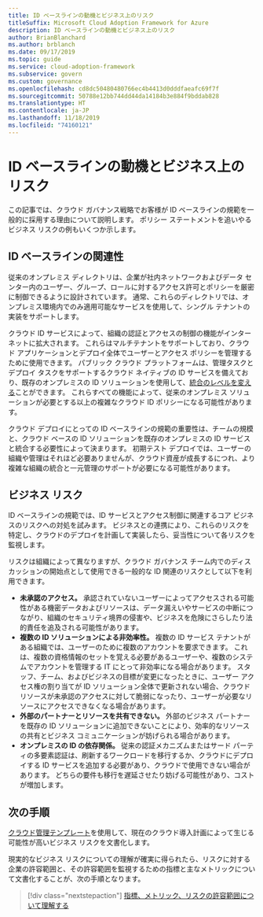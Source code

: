 ```yaml
---
title: ID ベースラインの動機とビジネス上のリスク
titleSuffix: Microsoft Cloud Adoption Framework for Azure
description: ID ベースラインの動機とビジネス上のリスク
author: BrianBlanchard
ms.author: brblanch
ms.date: 09/17/2019
ms.topic: guide
ms.service: cloud-adoption-framework
ms.subservice: govern
ms.custom: governance
ms.openlocfilehash: cd8dc50480480766ec4b4413d0dddfaeafc69f7f
ms.sourcegitcommit: 50788e12bb744dd44da14184b3e884f9bddab828
ms.translationtype: HT
ms.contentlocale: ja-JP
ms.lasthandoff: 11/18/2019
ms.locfileid: "74160121"
---
```

# <a name="identity-baseline-motivations-and-business-risks"></a>ID ベースラインの動機とビジネス上のリスク

この記事では、クラウド ガバナンス戦略でお客様が ID ベースラインの規範を一般的に採用する理由について説明します。 ポリシー ステートメントを追いやるビジネス リスクの例もいくつか示します。

<!-- markdownlint-disable MD026 -->

## <a name="identity-baseline-relevancy"></a>ID ベースラインの関連性

従来のオンプレミス ディレクトリは、企業が社内ネットワークおよびデータ センター内のユーザー、グループ、ロールに対するアクセス許可とポリシーを厳密に制御できるように設計されています。 通常、これらのディレクトリでは、オンプレミス環境内でのみ適用可能なサービスを使用して、シングル テナントの実装をサポートします。

クラウド ID サービスによって、組織の認証とアクセスの制御の機能がインターネットに拡大されます。 これらはマルチテナントをサポートしており、クラウド アプリケーションとデプロイ全体でユーザーとアクセス ポリシーを管理するために使用できます。 パブリック クラウド プラットフォームは、管理タスクとデプロイ タスクをサポートするクラウド ネイティブの ID サービスを備えており、既存のオンプレミスの ID ソリューションを使用して、[統合のレベルを変える](../../decision-guides/identity/index.md)ことができます。 これらすべての機能によって、従来のオンプレミス ソリューションが必要とする以上の複雑なクラウド ID ポリシーになる可能性があります。

クラウド デプロイにとっての ID ベースラインの規範の重要性は、チームの規模と、クラウド ベースの ID ソリューションを既存のオンプレミスの ID サービスと統合する必要性によって決まります。 初期テスト デプロイでは、ユーザーの組織や管理はそれほど必要ありませんが、クラウド資産が成長するにつれ、より複雑な組織の統合と一元管理のサポートが必要になる可能性があります。

## <a name="business-risk"></a>ビジネス リスク

ID ベースラインの規範では、ID サービスとアクセス制御に関連するコア ビジネスのリスクへの対処を試みます。 ビジネスとの連携により、これらのリスクを特定し、クラウドのデプロイを計画して実装したら、妥当性について各リスクを監視します。

リスクは組織によって異なりますが、クラウド ガバナンス チーム内でのディスカッションの開始点として使用できる一般的な ID 関連のリスクとして以下を利用できます。

- **未承認のアクセス。** 承認されていないユーザーによってアクセスされる可能性がある機密データおよびリソースは、データ漏えいやサービスの中断につながり、組織のセキュリティ境界の侵害や、ビジネスを危険にさらしたり法的責任を追及される可能性があります。
- **複数の ID ソリューションによる非効率性。** 複数の ID サービス テナントがある組織では、ユーザーのために複数のアカウントを要求できます。 これは、複数の資格情報のセットを覚える必要があるユーザーや、複数のシステムでアカウントを管理する IT にとって非効率になる場合があります。 スタッフ、チーム、およびビジネスの目標が変更になったときに、ユーザー アクセス権の割り当てが ID ソリューション全体で更新されない場合、クラウド リソースが未承認のアクセスに対して脆弱になったり、ユーザーが必要なリソースにアクセスできなくなる場合があります。
- **外部のパートナーとリソースを共有できない。** 外部のビジネス パートナーを既存の ID ソリューションに追加できないことにより、効率的なリソースの共有とビジネス コミュニケーションが妨げられる場合があります。
- **オンプレミスの ID の依存関係。** 従来の認証メカニズムまたはサード パーティの多要素認証は、刷新するワークロードを移行するか、クラウドにデプロイする ID サービスを追加する必要があり、クラウドで使用できない場合があります。 どちらの要件も移行を遅延させたり妨げる可能性があり、コストが増加します。

## <a name="next-steps"></a>次の手順

[クラウド管理テンプレート](./template.md)を使用して、現在のクラウド導入計画によって生じる可能性が高いビジネス リスクを文書化します。

現実的なビジネス リスクについての理解が確実に得られたら、リスクに対する企業の許容範囲と、その許容範囲を監視するための指標と主なメトリックについて文書化することが、次の手順となります。

> [!div class="nextstepaction"]
> [指標、メトリック、リスクの許容範囲について理解する](./metrics-tolerance.md)
